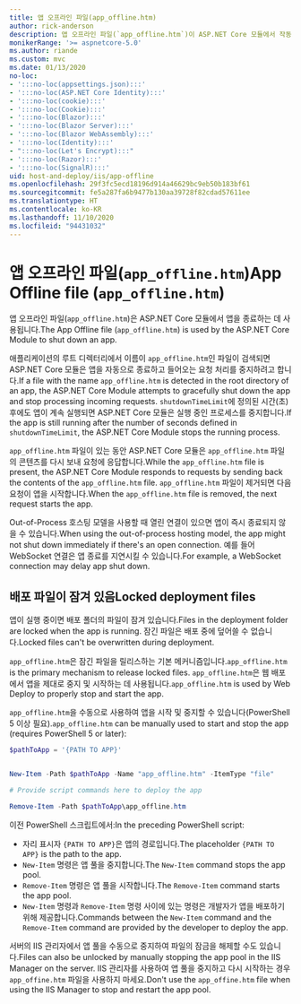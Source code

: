 ```yaml
---
title: 앱 오프라인 파일(app_offline.htm)
author: rick-anderson
description: 앱 오프라인 파일(`app_offline.htm`)이 ASP.NET Core 모듈에서 작동하는 방식을 알아봅니다.
monikerRange: '>= aspnetcore-5.0'
ms.author: riande
ms.custom: mvc
ms.date: 01/13/2020
no-loc:
- ':::no-loc(appsettings.json):::'
- ':::no-loc(ASP.NET Core Identity):::'
- ':::no-loc(cookie):::'
- ':::no-loc(Cookie):::'
- ':::no-loc(Blazor):::'
- ':::no-loc(Blazor Server):::'
- ':::no-loc(Blazor WebAssembly):::'
- ':::no-loc(Identity):::'
- ":::no-loc(Let's Encrypt):::"
- ':::no-loc(Razor):::'
- ':::no-loc(SignalR):::'
uid: host-and-deploy/iis/app-offline
ms.openlocfilehash: 29f3fc5ecd18196d914a46629bc9eb50b183bf61
ms.sourcegitcommit: fe5a287fa6b9477b130aa39728f82cdad57611ee
ms.translationtype: HT
ms.contentlocale: ko-KR
ms.lasthandoff: 11/10/2020
ms.locfileid: "94431032"
---
```

# <a name="app-offline-file-app_offlinehtm"></a><span data-ttu-id="fef08-103">앱 오프라인 파일(`app_offline.htm`)</span><span class="sxs-lookup"><span data-stu-id="fef08-103">App Offline file (`app_offline.htm`)</span></span>

<span data-ttu-id="fef08-104">앱 오프라인 파일(`app_offline.htm`)은 ASP.NET Core 모듈에서 앱을 종료하는 데 사용됩니다.</span><span class="sxs-lookup"><span data-stu-id="fef08-104">The App Offline file (`app_offline.htm`) is used by the ASP.NET Core Module to shut down an app.</span></span>

<span data-ttu-id="fef08-105">애플리케이션의 루트 디렉터리에서 이름이 `app_offline.htm`인 파일이 검색되면 ASP.NET Core 모듈은 앱을 자동으로 종료하고 들어오는 요청 처리를 중지하려고 합니다.</span><span class="sxs-lookup"><span data-stu-id="fef08-105">If a file with the name `app_offline.htm` is detected in the root directory of an app, the ASP.NET Core Module attempts to gracefully shut down the app and stop processing incoming requests.</span></span> <span data-ttu-id="fef08-106">`shutdownTimeLimit`에 정의된 시간(초) 후에도 앱이 계속 실행되면 ASP.NET Core 모듈은 실행 중인 프로세스를 중지합니다.</span><span class="sxs-lookup"><span data-stu-id="fef08-106">If the app is still running after the number of seconds defined in `shutdownTimeLimit`, the ASP.NET Core Module stops the running process.</span></span>

<span data-ttu-id="fef08-107">`app_offline.htm` 파일이 있는 동안 ASP.NET Core 모듈은 `app_offline.htm` 파일의 콘텐츠를 다시 보내 요청에 응답합니다.</span><span class="sxs-lookup"><span data-stu-id="fef08-107">While the `app_offline.htm` file is present, the ASP.NET Core Module responds to requests by sending back the contents of the `app_offline.htm` file.</span></span> <span data-ttu-id="fef08-108">`app_offline.htm` 파일이 제거되면 다음 요청이 앱을 시작합니다.</span><span class="sxs-lookup"><span data-stu-id="fef08-108">When the `app_offline.htm` file is removed, the next request starts the app.</span></span>

<span data-ttu-id="fef08-109">Out-of-Process 호스팅 모델을 사용할 때 열린 연결이 있으면 앱이 즉시 종료되지 않을 수 있습니다.</span><span class="sxs-lookup"><span data-stu-id="fef08-109">When using the out-of-process hosting model, the app might not shut down immediately if there's an open connection.</span></span> <span data-ttu-id="fef08-110">예를 들어 WebSocket 연결은 앱 종료를 지연시킬 수 있습니다.</span><span class="sxs-lookup"><span data-stu-id="fef08-110">For example, a WebSocket connection may delay app shut down.</span></span>

## <a name="locked-deployment-files"></a><span data-ttu-id="fef08-111">배포 파일이 잠겨 있음</span><span class="sxs-lookup"><span data-stu-id="fef08-111">Locked deployment files</span></span>

<span data-ttu-id="fef08-112">앱이 실행 중이면 배포 폴더의 파일이 잠겨 있습니다.</span><span class="sxs-lookup"><span data-stu-id="fef08-112">Files in the deployment folder are locked when the app is running.</span></span> <span data-ttu-id="fef08-113">잠긴 파일은 배포 중에 덮어쓸 수 없습니다.</span><span class="sxs-lookup"><span data-stu-id="fef08-113">Locked files can't be overwritten during deployment.</span></span>

<span data-ttu-id="fef08-114">`app_offline.htm`은 잠긴 파일을 릴리스하는 기본 메커니즘입니다.</span><span class="sxs-lookup"><span data-stu-id="fef08-114">`app_offline.htm` is the primary mechanism to release locked files.</span></span> <span data-ttu-id="fef08-115">`app_offline.htm`은 웹 배포에서 앱을 제대로 중지 및 시작하는 데 사용됩니다.</span><span class="sxs-lookup"><span data-stu-id="fef08-115">`app_offline.htm` is used by Web Deploy to properly stop and start the app.</span></span>

<span data-ttu-id="fef08-116">`app_offline.htm`을 수동으로 사용하여 앱을 시작 및 중지할 수 있습니다(PowerShell 5 이상 필요).</span><span class="sxs-lookup"><span data-stu-id="fef08-116">`app_offline.htm` can be manually used to start and stop the app (requires PowerShell 5 or later):</span></span>

```powershell
$pathToApp = '{PATH TO APP}'


New-Item -Path $pathToApp -Name "app_offline.htm" -ItemType "file"

# Provide script commands here to deploy the app

Remove-Item -Path $pathToApp\app_offline.htm
```

<span data-ttu-id="fef08-117">이전 PowerShell 스크립트에서:</span><span class="sxs-lookup"><span data-stu-id="fef08-117">In the preceding PowerShell script:</span></span>

* <span data-ttu-id="fef08-118">자리 표시자 `{PATH TO APP}`은 앱의 경로입니다.</span><span class="sxs-lookup"><span data-stu-id="fef08-118">The placeholder `{PATH TO APP}` is the path to the app.</span></span>
* <span data-ttu-id="fef08-119">`New-Item` 명령은 앱 풀을 중지합니다.</span><span class="sxs-lookup"><span data-stu-id="fef08-119">The `New-Item` command stops the app pool.</span></span>
* <span data-ttu-id="fef08-120">`Remove-Item` 명령은 앱 풀을 시작합니다.</span><span class="sxs-lookup"><span data-stu-id="fef08-120">The `Remove-Item` command starts the app pool.</span></span>
* <span data-ttu-id="fef08-121">`New-Item` 명령과 `Remove-Item` 명령 사이에 있는 명령은 개발자가 앱을 배포하기 위해 제공합니다.</span><span class="sxs-lookup"><span data-stu-id="fef08-121">Commands between the `New-Item` command and the `Remove-Item` command are provided by the developer to deploy the app.</span></span>

<span data-ttu-id="fef08-122">서버의 IIS 관리자에서 앱 풀을 수동으로 중지하여 파일의 잠금을 해제할 수도 있습니다.</span><span class="sxs-lookup"><span data-stu-id="fef08-122">Files can also be unlocked by manually stopping the app pool in the IIS Manager on the server.</span></span> <span data-ttu-id="fef08-123">IIS 관리자를 사용하여 앱 풀을 중지하고 다시 시작하는 경우 `app_offine.htm` 파일을 사용하지 마세요.</span><span class="sxs-lookup"><span data-stu-id="fef08-123">Don't use the `app_offine.htm` file when using the IIS Manager to stop and restart the app pool.</span></span>

